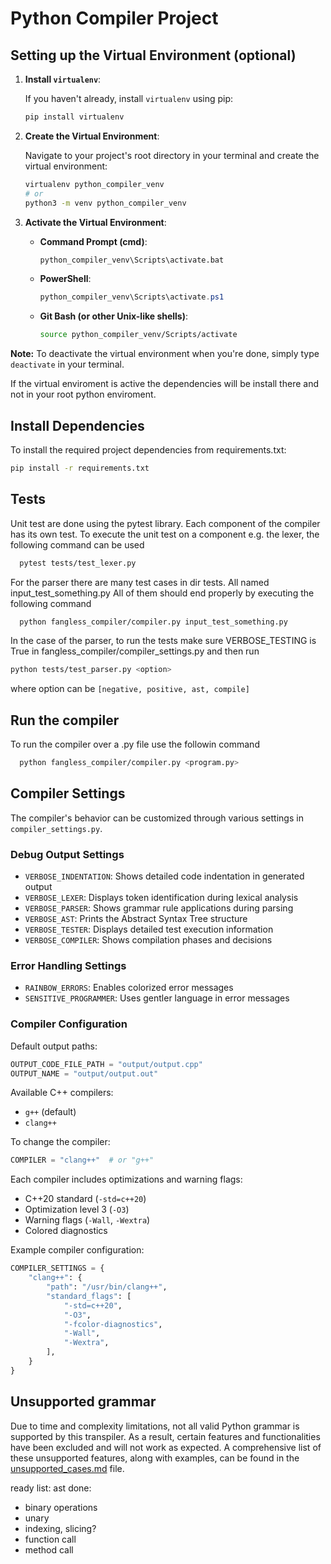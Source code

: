 
# Python Compiler Project

## Setting up the Virtual Environment (optional)

1. **Install `virtualenv`**:

   If you haven't already, install `virtualenv` using pip:

   ```bash
   pip install virtualenv
   ```

2. **Create the Virtual Environment**:

   Navigate to your project's root directory in your terminal and create the virtual environment:

   ```bash
   virtualenv python_compiler_venv 
   # or 
   python3 -m venv python_compiler_venv 
   ```

3. **Activate the Virtual Environment**:

   * **Command Prompt (cmd)**:

     ```bash
     python_compiler_venv\Scripts\activate.bat 
     ```

   * **PowerShell**:

     ```powershell
     python_compiler_venv\Scripts\activate.ps1
     ```

   * **Git Bash (or other Unix-like shells)**:

     ```bash
     source python_compiler_venv/Scripts/activate
     ```

**Note:** To deactivate the virtual environment when you're done, simply type `deactivate` in your terminal.

If the virtual enviroment is active the dependencies will be install there and not in your root python enviroment.

## Install Dependencies

   To install the required project dependencies from requirements.txt:

   ```bash
   pip install -r requirements.txt
   ```

## Tests

Unit test are done using the pytest library. Each component of the compiler has its own test.
To execute the unit test on a component e.g. the lexer, the following command can be used

 ```bash
   pytest tests/test_lexer.py
 ```


 For the parser there are many test cases in dir tests. All named input_test_something.py
 All of them should end properly by executing the following command

 ```bash
   python fangless_compiler/compiler.py input_test_something.py
 ```

 In the case of the parser, to run the tests make sure VERBOSE_TESTING is True in fangless_compiler/compiler_settings.py and then run

 ```bash
 python tests/test_parser.py <option>
 ```
 where option can be `[negative, positive, ast, compile]` 

## Run the compiler

To run the compiler over a .py file use the followin command

 ```bash
   python fangless_compiler/compiler.py <program.py>
 ```

## Compiler Settings

The compiler's behavior can be customized through various settings in `compiler_settings.py`.

### Debug Output Settings

- `VERBOSE_INDENTATION`: Shows detailed code indentation in generated output
- `VERBOSE_LEXER`: Displays token identification during lexical analysis
- `VERBOSE_PARSER`: Shows grammar rule applications during parsing
- `VERBOSE_AST`: Prints the Abstract Syntax Tree structure
- `VERBOSE_TESTER`: Displays detailed test execution information
- `VERBOSE_COMPILER`: Shows compilation phases and decisions

### Error Handling Settings

- `RAINBOW_ERRORS`: Enables colorized error messages
- `SENSITIVE_PROGRAMMER`: Uses gentler language in error messages

### Compiler Configuration

Default output paths:
```python
OUTPUT_CODE_FILE_PATH = "output/output.cpp"
OUTPUT_NAME = "output/output.out"
```

Available C++ compilers:
- `g++` (default)
- `clang++`

To change the compiler:
```python
COMPILER = "clang++"  # or "g++"
```

Each compiler includes optimizations and warning flags:
- C++20 standard (`-std=c++20`)
- Optimization level 3 (`-O3`)
- Warning flags (`-Wall`, `-Wextra`)
- Colored diagnostics

Example compiler configuration:
```python
COMPILER_SETTINGS = {
    "clang++": {
        "path": "/usr/bin/clang++",
        "standard_flags": [
            "-std=c++20",
            "-O3",
            "-fcolor-diagnostics",
            "-Wall",
            "-Wextra",
        ],
    }
}
```

## Unsupported grammar

Due to time and complexity limitations, not all valid Python grammar is supported by this transpiler. As a result, certain features and functionalities have been excluded and will not work as expected. A comprehensive list of these unsupported features, along with examples, can be found in the [unsupported_cases.md](./unsupported_casses.md) file.

ready list:
ast done:
- binary operations
- unary
- indexing, slicing?
- function call
- method call